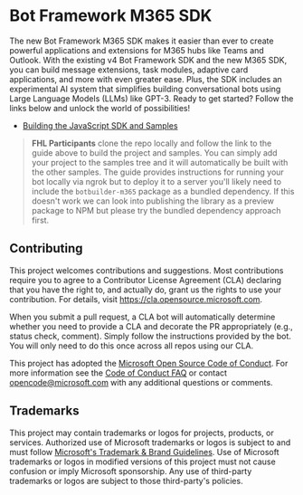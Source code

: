 # Bot Framework M365 SDK

The new Bot Framework M365 SDK makes it easier than ever to create powerful applications and extensions for M365 hubs like Teams and Outlook. With the existing v4 Bot Framework SDK and the new M365 SDK, you can build message extensions, task modules, adaptive card applications, and more with even greater ease. Plus, the SDK includes an experimental AI system that simplifies building conversational bots using Large Language Models (LLMs) like GPT-3. Ready to get started? Follow the links below and unlock the world of possibilities!

- [Building the JavaScript SDK and Samples](./js/README.md)

> **FHL Participants** clone the repo locally and follow the link to the guide above to build the project and samples. 
> You can simply add your project to the samples tree and it will automatically be built with the other samples. 
> The guide provides instructions for running your bot locally via ngrok but to deploy it to a server you'll likely need to include the `botbuilder-m365` package as a bundled dependency. 
> If this doesn't work we can look into publishing the library as a preview package to NPM but please try the bundled dependency approach first.    

## Contributing

This project welcomes contributions and suggestions.  Most contributions require you to agree to a
Contributor License Agreement (CLA) declaring that you have the right to, and actually do, grant us
the rights to use your contribution. For details, visit https://cla.opensource.microsoft.com.

When you submit a pull request, a CLA bot will automatically determine whether you need to provide
a CLA and decorate the PR appropriately (e.g., status check, comment). Simply follow the instructions
provided by the bot. You will only need to do this once across all repos using our CLA.

This project has adopted the [Microsoft Open Source Code of Conduct](https://opensource.microsoft.com/codeofconduct/).
For more information see the [Code of Conduct FAQ](https://opensource.microsoft.com/codeofconduct/faq/) or
contact [opencode@microsoft.com](mailto:opencode@microsoft.com) with any additional questions or comments.

## Trademarks

This project may contain trademarks or logos for projects, products, or services. Authorized use of Microsoft 
trademarks or logos is subject to and must follow 
[Microsoft's Trademark & Brand Guidelines](https://www.microsoft.com/en-us/legal/intellectualproperty/trademarks/usage/general).
Use of Microsoft trademarks or logos in modified versions of this project must not cause confusion or imply Microsoft sponsorship.
Any use of third-party trademarks or logos are subject to those third-party's policies.
